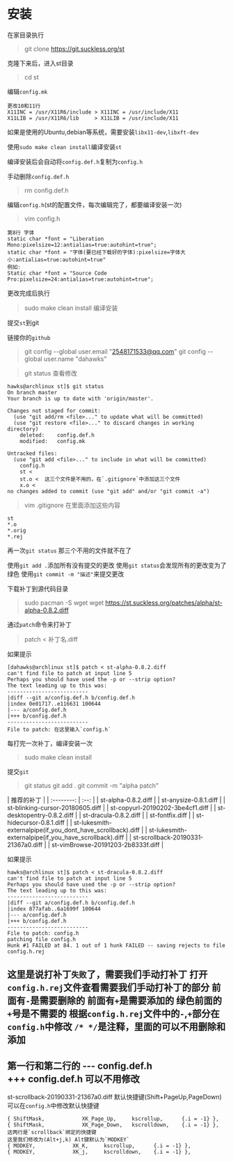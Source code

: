 # 安装
在家目录执行
> git clone https://git.suckless.org/st

克隆下来后，进入st目录
> cd st

编辑`config.mk`

```
更改10和11行
X11INC = /usr/X11R6/include > X11INC = /usr/include/X11 
X11LIB = /usr/X11R6/lib     > X11LIB = /usr/include/X11
```

如果是使用的Ubuntu,debian等系统，需要安装`libx11-dev`,`libxft-dev`

使用`sudo make clean install`编译安装`st`

编译安装后会自动将`config.def.h`复制为`config.h`

手动删除`config.def.h`
> rm config.def.h

编辑`config.h`(st的配置文件，每次编辑完了，都要编译安装一次)
> vim config.h

```
第8行 字体
static char *font = "Liberation Mono:pixelsize=12:antialias=true:autohint=true";
static char *font = "字体(要已经下载好的字体):pixelsize=字体大小:antialias=true:autohint=true"
例如:
Static char *font = "Source Code Pro:pixelsize=24:antialias=true:autohint=true";
```

更改完成后执行
> sudo make clean install
编译安装

提交`st`到git

链接你的`github`
> git config --global user.email "2548171533@qq.com"
> git config --global user.name "dahawks"

> git status 查看修改

```
hawks@archlinux st]$ git status 
On branch master
Your branch is up to date with 'origin/master'.  

Changes not staged for commit:   
  (use "git add/rm <file>..." to update what will be committed)   
  (use "git restore <file>..." to discard changes in working directory)         
	deleted:    config.def.h         
	modified:   config.mk  

Untracked files:   
  (use "git add <file>..." to include in what will be committed)
  	config.h         
	st <        
	st.o <	这三个文件是不用的，在`.gitignore`中添加这三个文件
	x.o <
no changes added to commit (use "git add" and/or "git commit -a")
```

> vim .gitignore
在里面添加这些内容

```
st   
*.o   
*.orig   
*.rej
```

再一次`git status`
那三个不用的文件就不在了

使用`git add .`添加所有没有提交的更改
使用`git status`会发现所有的更改变为了绿色
使用`git commit -m "描述"`来提交更改

下载补丁到源代码目录
> sudo pacman -S wget
> wget https://st.suckless.org/patches/alpha/st-alpha-0.8.2.diff

通过`patch`命令来打补丁
> patch < 补丁名.diff

如果提示
```
[dahawks@archlinux st]$ patch < st-alpha-0.8.2.diff 
can't find file to patch at input line 5 
Perhaps you should have used the -p or --strip option? 
The text leading up to this was: 
-------------------------- 
|diff --git a/config.def.h b/config.def.h 
|index 0e01717..e116631 100644 
|--- a/config.def.h 
|+++ b/config.def.h 
-------------------------- 
File to patch: 在这里输入`config.h`
```

每打完一次补丁，编译安装一次
> sudo make clean install

提交`git`
> git status
> git add .
> git commit -m "alpha patch"

| 推荐的补丁 |
| :--------: | :--: |
| st-alpha-0.8.2.diff |
| st-anysize-0.8.1.diff |
| st-blinking-cursor-20180605.diff |
| st-copyurl-20190202-3be4cf1.diff |
| st-desktopentry-0.8.2.diff |
| st-dracula-0.8.2.diff |
| st-fontfix.diff |
| st-hidecursor-0.8.1.diff |
| st-lukesmith-externalpipe(if_you_dont_have_scrollback).diff |
| st-lukesmith-externalpipe(if_you_have_scrollback).diff |
| st-scrollback-20190331-21367a0.diff |
| st-vimBrowse-20191203-2b8333f.diff |


如果提示
```
hawks@archlinux st]$ patch < st-dracula-0.8.2.diff 
can't find file to patch at input line 5 
Perhaps you should have used the -p or --strip option? 
The text leading up to this was: 
-------------------------- 
|diff --git a/config.def.h b/config.def.h 
|index 877afab..6a1699f 100644 
|--- a/config.def.h 
|+++ b/config.def.h 
-------------------------- 
File to patch: config.h 
patching file config.h 
Hunk #1 FAILED at 84. 1 out of 1 hunk FAILED -- saving rejects to file config.h.rej
```
这里是说打补丁`失败`了，需要我们手动打补丁
打开`config.h.rej`文件查看需要我们手动打补丁的部分
前面有`-`是需要删除的
前面有`+`是需要添加的
绿色前面的`+`号是不需要的
根据`config.h.rej`文件中的`-`,`+`部分在`config.h`中修改
`/* */`是注释，里面的可以不用删除和添加
-----------------
第一行和第二行的 
--- config.def.h   
+++ config.def.h
可以不用修改
-----------------

 st-scrollback-20190331-21367a0.diff 
默认快捷键(Shift+PageUp,PageDown)
可以在`config.h`中修改默认快捷键
```
{ ShiftMask,            XK_Page_Up,     kscrollup,      {.i = -1} }, 
{ ShiftMask,            XK_Page_Down,   kscrolldown,    {.i = -1} },
这两行是`scrollback`绑定的快捷键
这里我们修改为(Alt+j,k) Alt键默认为`MODKEY`
{ MODKEY,            XK_K,     kscrollup,      {.i = -1} }, 
{ MODKEY,            XK_j,     kscrolldown,    {.i = -1} },
```














